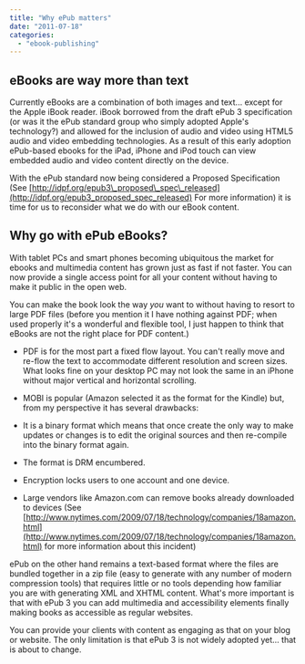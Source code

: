 ```yaml
---
title: "Why ePub matters"
date: "2011-07-18"
categories: 
  - "ebook-publishing"
---
```


## eBooks are way more than text

Currently eBooks are a combination of both images and text... except for the Apple iBook reader. iBook borrowed from the draft ePub 3 specification (or was it the ePub standard group who simply adopted Apple's technology?) and allowed for the inclusion of audio and video using HTML5 audio and video embedding technologies. As a result of this early adoption ePub-based ebooks for the iPad, iPhone and iPod touch can view embedded audio and video content directly on the device.

With the ePub standard now being considered a Proposed Specification (See [http://idpf.org/epub3\_proposed\_spec\_released](http://idpf.org/epub3_proposed_spec_released) For more information) it is time for us to reconsider what we do with our eBook content.

## Why go with ePub eBooks?

With tablet PCs and smart phones becoming ubiquitous the market for ebooks and multimedia content has grown just as fast if not faster. You can now provide a single access point for all your content without having to make it public in the open web.

You can make the book look the way _you_ want to without having to resort to large PDF files (before you mention it I have nothing against PDF; when used properly it's a wonderful and flexible tool, I just happen to think that eBooks are not the right place for PDF content.)

- PDF is for the most part a fixed flow layout. You can't really move and re-flow the text to accommodate different resolution and screen sizes. What looks fine on your desktop PC may not look the same in an iPhone without major vertical and horizontal scrolling.
- MOBI is popular (Amazon selected it as the format for the Kindle) but, from my perspective it has several drawbacks:

- It is a binary format which means that once create the only way to make updates or changes is to edit the original sources and then re-compile into the binary format again.
- The format is DRM encumbered.
- Encryption locks users to one account and one device.
- Large vendors like Amazon.com can remove books already downloaded to devices (See [http://www.nytimes.com/2009/07/18/technology/companies/18amazon.html](http://www.nytimes.com/2009/07/18/technology/companies/18amazon.html) for more information about this incident)

ePub on the other hand remains a text-based format where the files are bundled together in a zip file (easy to generate with any number of modern compression tools) that requires little or no tools depending how familiar you are with generating XML and XHTML content. What's more important is that with ePub 3 you can add multimedia and accessibility elements finally making books as accessible as regular websites.

You can provide your clients with content as engaging as that on your blog or website. The only limitation is that ePub 3 is not widely adopted yet... that is about to change.
